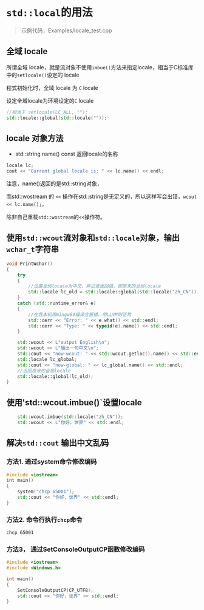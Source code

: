 # `std::local`的用法

> 示例代码，Examples/locale_test.cpp

## 全域 locale

所谓全域 locale，就是流对象不使用`imbue()`方法来指定locale，相当于C标准库中的`setlocale()`设定的 locale

程式初始化时，全域 locale 为 `C` locale

设定全域locale为环境设定的`C` locale

```c++
//相当于 setlocale(LC_ALL, "");
std::locale::global(std::locale(""));
```

## locale 对象方法

- std::string name() const  返回locale的名称
  
```c++
locale lc;
cout << "Current global locale is: " << lc.name() << endl;
```

注意，name()返回的是std::string对象，

而std::wostream 的 `<<` 操作在std::string是无定义的，所以这样写会出错，`wcout << lc.name();`，

除非自己重载`std::wostream`的`<<`操作符。

## 使用`std::wcout`流对象和`std::locale`对象，输出`wchar_t`字符串

```c++
void PrintWchar()
{
    try
    {
        //设置全局locale为中文，并记录返回值，即原来的全局locale
        std::locale lc_old = std::locale::global(std::locale("zh_CN"));  
    } 
    catch (std::runtime_error& e)
    {
        //在我本机用mingw64编译会报错，用LLVM则正常
        std::cerr << "Error: " << e.what() << std::endl;
        std::cerr << "Type: " << typeid(e).name() << std::endl;
    }

    std::wcout << L"output English\n";
    std::wcout << L"输出一句中文\n";
    std::cout << "now-wcout: " << std::wcout.getloc().name() << std::endl;
    std::locale lc_global;
    std::cout << "now-global: " << lc_global.name() << std::endl;
    //设回原来的全局locale
    std::locale::global(lc_old);  
}
```

## 使用'std::wcout.imbue()`设置locale

```c++
    std::wcout.imbue(std::locale("zh_CN"));
    std::wcout << L"你好，世界" << std::endl;
```

## 解决`std::cout` 输出中文乱码

### 方法1. 通过system命令修改编码

```c++
#include <iostream>
int main()
{
    system("chcp 65001");
    std::cout << "你好，世界" << std::endl;
}
```

### 方法2. 命令行执行`chcp`命令

```bash
chcp 65001
```

### 方法3， 通过SetConsoleOutputCP函数修改编码

```c++
#include <iostream>
#include <Windows.h>

int main()
{
    SetConsoleOutputCP(CP_UTF8);
    std::cout << "你好，世界" << std::endl;
}
```
